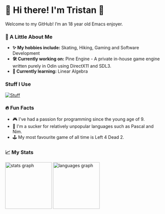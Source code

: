 # 👋 Hi there! I'm Tristan 🌲

Welcome to my GitHub! I’m an 18 year old Emacs enjoyer.

### 🌲 A Little About Me
- **✨ My hobbies include:** Skating, Hiking, Gaming and Software Development
- **🛠️ Currently working on:** Pine Engine - A private in-house game engine written purely in Odin using DirectX11 and SDL3.
- **🌱 Currently learning:** Linear Algebra

### Stuff I Use
[![Stuff](https://skillicons.dev/icons?i=emacs,powershell,windows,blender)](https://skillicons.dev)

### 🔥 Fun Facts
- 🎮 I've had a passion for programming since the young age of 9.
- 📎 I'm a sucker for relatively unpopular languages such as Pascal and Nim.
- 🕹️ My most favourite game of all time is Left 4 Dead 2.

### 📈 My Stats
<div align="left">
  <img src="https://github-readme-stats.vercel.app/api?username=PineDevelopment&hide_title=true&hide_rank=true&show_icons=true&include_all_commits=true&count_private=true&disable_animations=true&theme=rose_pine&locale=en&hide_border=true&order=1" height="150" alt="stats graph"  />
  <img src="https://github-readme-stats.vercel.app/api/top-langs?username=PineDevelopment&locale=en&hide_title=false&layout=compact&card_width=320&langs_count=3&theme=rose_pine&hide_border=true&order=2" height="150" alt="languages graph"  />
</div>
